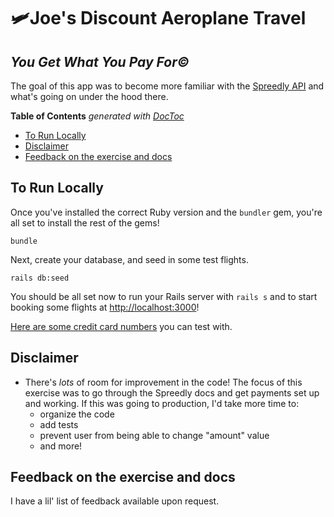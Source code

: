 # 🛩Joe's Discount Aeroplane Travel
## _You Get What You Pay For©_

The goal of this app was to become more familiar with the [Spreedly API](https://docs.spreedly.com) and what's going on under the hood there.

<!-- START doctoc generated TOC please keep comment here to allow auto update -->
<!-- DON'T EDIT THIS SECTION, INSTEAD RE-RUN doctoc TO UPDATE -->
**Table of Contents**  *generated with [DocToc](https://github.com/thlorenz/doctoc)*

- [To Run Locally](#to-run-locally)
- [Disclaimer](#disclaimer)
- [Feedback on the exercise and docs](#feedback-on-the-exercise-and-docs)

<!-- END doctoc generated TOC please keep comment here to allow auto update -->

## To Run Locally

Once you've installed the correct Ruby version and the `bundler` gem, you're all set to install the rest of the gems!

```
bundle
```

Next, create your database, and seed in some test flights.
```
rails db:seed
```

You should be all set now to run your Rails server with `rails s` and to start booking some flights at [http://localhost:3000](http://localhost:3000)!

[Here are some credit card numbers](https://docs.spreedly.com/reference/test-data/) you can test with.

## Disclaimer
* There's _lots_ of room for improvement in the code! The focus of this exercise was to go through the Spreedly docs and get payments set up and working. If this was going to production, I'd take more time to:
  * organize the code
  * add tests
  * prevent user from being able to change "amount" value
  * and more!

## Feedback on the exercise and docs
I have a lil' list of feedback available upon request.
